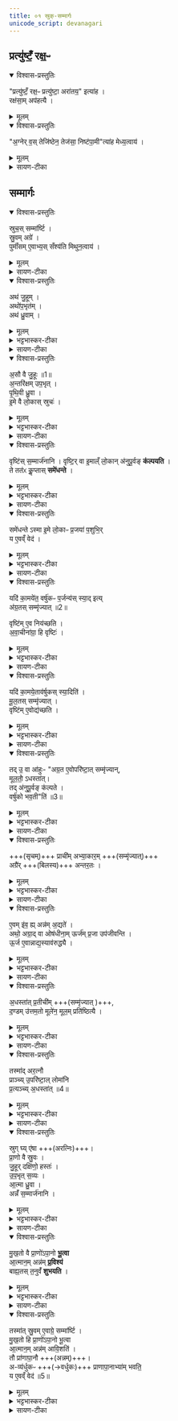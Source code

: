 ```yaml
---
title: ०१ स्रुक्-सम्मार्गः 
unicode_script: devanagari
---
```


## प्रत्यु॑ष्टँ॒ रक्ष॒ᳶ
<div class="js_include" url="/vedAH_yajuH/taittirIyam/sArasvata-vibhAgaH/brAhmaNam/brAhmaNam/sarva-prastutiH/3/2_darsha-pUrNa-mAsAdi/02_barhirAharaNam/pratyuShTaM_raxaH.md"  newLevelForH1="5" includeTitle="false"> 


<details open><summary>विश्वास-प्रस्तुतिः</summary>

"प्रत्यु॑ष्टँ॒ रक्ष॒ᳶ प्रत्यु॑ष्टा॒ अरा॑तय॒" इत्या॑ह ।  
रक्ष॑सा॒म् अप॑हत्यै ।
</details>

<details><summary>मूलम्</summary>

"प्रत्यु॑ष्टँ॒ रक्ष॒ᳶ प्रत्यु॑ष्टा॒ अरा॑तय॒" इत्या॑ह ।  
रक्ष॑सा॒म् अप॑हत्यै ।
</details>
</div>  

<details open><summary>विश्वास-प्रस्तुतिः</summary>

"अ॒ग्नेर् व॒स् तेजि॑ष्ठेन॒ तेज॑सा॒ निष्ट॑पा॒मी"त्या॑ह मेध्य॒त्वाय॑ ।
</details>

<details><summary>मूलम्</summary>

"अ॒ग्नेर्व॒स्तेजि॑ष्ठेन॒ तेज॑सा॒ निष्ट॑पा॒मी"त्या॑ह मेध्य॒त्वाय॑ ।
</details>

<details><summary>सायण-टीका</summary>

अग्नेर्वस्तेजिष्ठेन तेजसा निष्टपामीत्याह मेध्यत्वाय’ (ब्रा. का. ३ प्र. ३ अ. “१) इति।  
</details>

## सम्मार्गः
<details open><summary>विश्वास-प्रस्तुतिः</summary>

स्रुच॒स् सम्मा॑र्ष्टि ।  
स्रु॒वम् अग्रे॑ ।  
पुमाँ॑सम् ए॒वाभ्य॒स् सँश्य॑ति मिथुन॒त्वाय॑ ।  
</details>

<details><summary>मूलम्</summary>

स्रुच॒स्सम्मा॑र्ष्टि ।  
स्रु॒वमग्रे॑ ।  
पुमाँ॑समे॒वाभ्य॒स्सँश्य॑ति मिथुन॒त्वाय॑ ।  
</details>

<details><summary>सायण-टीका</summary>

मन्त्राणां स्पष्टार्थत्वमभिप्रेत्य तद्व्याख्यानमुपेक्ष्यानुष्ठानं विधत्ते ‘स्रुचः संमार्ष्टि’ (ब्रा. का. ३ प्र. ३ अ. १) इति। 
तत्र क्रमं विधत्ते – ‘स्रुवमग्रे। पुमाँसमेवाऽऽभ्यः सँश्यति मिथुनत्वाय’ (ब्रा. का. ३ प्र. ३ अ. १) इति। 
</details>

<details open><summary>विश्वास-प्रस्तुतिः</summary>

अथ॑ जु॒हूम् ।  
अथो॑प॒भृत॑म् ।  
अथ॑ ध्रु॒वाम् ।  
</details>

<details><summary>मूलम्</summary>

अथ॑ जु॒हूम् ।  
अथो॑प॒भृत॑म् ।  
अथ॑ ध्रु॒वाम् ।  
</details>

<details><summary>भट्टभास्कर-टीका</summary>

1प्रत्युष्टमिति गार्हपत्ये स्रुवादीनां प्रतितपनम् ॥ संश्यति संस्करोति ।
</details>

<details><summary>सायण-टीका</summary>

जुह्वादीनां पौर्वापर्यं विधत्ते — ‘अथ जुहूम्। अथोपभृतम्। अथ ध्रुवाम्’ (ब्रा. का. ३ प्र. ३ अ. १) इति। 
</details>

<details open><summary>विश्वास-प्रस्तुतिः</summary>

अ॒सौ वै जु॒हूः ॥1॥    
अ॒न्तरि॑क्षम् उप॒भृत् ।  
पृ॒थि॒वी ध्रु॒वा ।  
इ॒मे वै लो॒कास् स्रुचः॑ ।
</details>

<details><summary>मूलम्</summary>

अ॒सौ वै जु॒हूः ॥1॥    
अ॒न्तरि॑क्षम् उप॒भृत् ।  
पृ॒थि॒वी ध्रु॒वा ।  
इ॒मे वै लो॒कास्स्रुचः॑ ।
</details>

<details><summary>भट्टभास्कर-टीका</summary>

इमे वा इति । लोकवत् प्रजानां धारकत्वात् ।
</details>

<details><summary>सायण-टीका</summary>

प्रशंसति – ‘असौ वै जुहूः। अन्तरिक्षमुपभृत्। पृथिवी ध्रुवा। इमे वै लोकाः स्रुचः। 
</details>

<details open><summary>विश्वास-प्रस्तुतिः</summary>

वृष्टि॑स् स॒म्मार्ज॑नानि ।
वृष्टि॒र् वा इ॒माल्ँ लो॒कान् अ॑नुपू॒र्वङ् **क॑ल्पयति** ।  
ते तत॑ᳵ कॢ॒प्तास् **समे॑धन्ते** ।
</details>

<details><summary>मूलम्</summary>

वृष्टि॑स्स॒म्मार्ज॑नानि ।
वृष्टि॒र्वा इ॒माल्ँ लो॒कान॑नुपू॒र्वङ्क॑ल्पयति ।  
ते तत॑ᳵ कॢ॒प्तास्समे॑धन्ते ।
</details>

<details><summary>भट्टभास्कर-टीका</summary>

वृष्टिरिति वृष्टिहेतुत्वात् स्रुक्संमार्जनानि वृष्टिः ।
</details>

<details><summary>सायण-टीका</summary>

वृष्टिः संमार्जनानि। वृष्टिर्वा इमाल्ँलोकाननुपूर्वं कल्पयति। ते ततः कॢप्ताः समेधन्ते’ (ब्रा. का. ३ प्र. ३ अ. १) इति। 
</details>

<details open><summary>विश्वास-प्रस्तुतिः</summary>

समे॑धन्ते ऽस्मा इ॒मे लो॒काᳶ प्र॒जया॑ प॒शुभि॒र्  
य ए॒वव्ँ वेद॑ ।  
</details>

<details><summary>मूलम्</summary>

समे॑धन्तेऽस्मा इ॒मे लो॒काᳶ प्र॒जया॑ प॒शुभिः॑ ।  
य ए॒वव्ँ वेद॑ ।  
</details>

<details><summary>भट्टभास्कर-टीका</summary>

अनुपूर्वमिति सस्यनिष्पत्त्यादिक्रमेण लोकत्रयं स्वकार्यसमर्थं करोति ॥
</details>

<details><summary>सायण-टीका</summary>

वेदनं प्रशंसति – ‘समेधन्तेऽस्मा इमे लोकाः प्रजया पशुभिः। य एवं वेद’ (ब्रा. का. ३ प्र. ३ अ. १) इति। 
</details>


<details open><summary>विश्वास-प्रस्तुतिः</summary>

यदि॑ का॒मये॑त॒ वर्षु॑कᳶ प॒र्जन्य॑स् स्या॒द् इत्य्  
अ॑ग्र॒तस् सम्मृ॑ज्यात् ॥2॥  

वृष्टि॑म् ए॒व निय॑च्छति ।  
अ॒वा॒चीना॑ग्रा॒ हि वृष्टिः॑ ।  
</details>

<details><summary>मूलम्</summary>

यदि॑ का॒मये॑त॒ वर्षु॑कᳶ प॒र्जन्य॑स्स्या॒दिति॑ ।  
अ॒ग्र॒तस्सम्मृ॑ज्यात् ॥2॥

वृष्टि॑मे॒व निय॑च्छति ।  
अ॒वा॒चीना॑ग्रा॒ हि वृष्टिः॑ ।  
</details>

<details><summary>भट्टभास्कर-टीका</summary>

2अग्रत इति ॥ वेदाग्राणां अग्रैः । नियच्छति न्यक्पातयति ।
</details>

<details><summary>सायण-टीका</summary>

वेदपरिवासनानामग्रमूलावयवयोर्व्यवस्थां दर्शयति — ‘यदि कामयेत वर्षुकः पर्जन्यः स्यादिति। अग्रतः संमृज्यात्। वृष्टिमेव नियच्छति। अवाचीनाग्रा हि वृष्टिः। 
</details>


<details open><summary>विश्वास-प्रस्तुतिः</summary>

यदि॑ का॒मये॒ताव॑र्षुकस् स्या॒दिति॑ ।  
मू॒ल॒तस् सम्मृ॑ज्यात् ।  
वृष्टि॑म् ए॒वोद्य॑च्छति ।
</details>

<details><summary>मूलम्</summary>

यदि॑ का॒मये॒ताव॑र्षुकस्स्या॒दिति॑ मूल॒तस्सम्मृ॑ज्यात् ।

वृष्टि॑मे॒वोद्य॑च्छति ।
</details>

<details><summary>भट्टभास्कर-टीका</summary>

मूलतः तेषां मूलैः संमार्जने वृष्टिमुद्यच्छति ऊर्ध्वं गमयति निवर्तयति पृथिव्याम् ।
</details>

<details><summary>सायण-टीका</summary>

यदि कामयेतावर्षुकः स्यादिति। मूलतः संमृज्यात्। वृष्टिमेवोद्यच्छति’ (ब्रा. का. ३ प्र. ३ अ. १) इति। नियच्छति न्यग्भावेन प्रवर्तयति। उद्यच्छत्योर्ध्वाकारेण वारयति। 
</details>


<details open><summary>विश्वास-प्रस्तुतिः</summary>

तद् उ॒ वा आ॑हुः- "अग्र॒त ए॒वोपरि॑ष्टा॒त् सम्मृ॑ज्यान्,   
मूल॒तो॒॑ ऽधस्ता॑त्।   
तद् अ॑नुपू॒र्वङ् क॑ल्पते ।  
वर्षु॑को भव॒ती"ति॑ ॥3॥  
</details>

<details><summary>मूलम्</summary>

तदु॒ वा आ॑हुः ।
अ॒ग्र॒त ए॒वोपरि॑ष्टा॒त्सम्मृ॑ज्यात् ।
मू॒ल॒तो॑ऽधस्ता॑त् ।

तद॑नुपू॒र्वङ्क॑ल्पते ।  
वर्षु॑को भव॒ती"ति॑ ॥3॥  
</details>

<details><summary>भट्टभास्कर-टीका</summary>

तदु वा इति । तत्रैव विशेषमाहुः यज्ञविदः - अग्रैः उपरिष्टात् बिलप्रदेशमेव संमृज्यात् मूलैः अधस्तात् दण्डप्रदेशं तदनुपूर्वं अनुक्रमेण क्रियमाणं कल्पते स्वकार्यसमर्थं भवति । पर्जन्यश्च वर्षुको भवति ॥
</details>

<details><summary>सायण-टीका</summary>

तस्मिन्नेव विषये संप्रदायविदां मतमाह – ‘तदु वा आहुः। अग्रत एवोपरिष्टात्संमृज्यात्। मूलतोऽधस्तात्। तदनुपूर्वं कल्पते। वर्षुको भवतीति’ (ब्रा. का. ३ प्र. ३ अ. १) इति। 
</details>

<details open><summary>विश्वास-प्रस्तुतिः</summary>

+++(सृचम्)+++ प्राची॑म् अभ्या॒कार॒म् +++(सम्मृ॑ज्यात्)+++  
अग्रै॑र् +++(बिलस्य)+++ अन्तर॒तः ।   
</details>

<details><summary>मूलम्</summary>

प्राची॑मभ्या॒कार॑म् ।  
अग्रै॑रन्तर॒तः ।   
</details>

<details><summary>भट्टभास्कर-टीका</summary>

3अथ स्रुवां विशेषमाह - प्राचीमिति ॥ प्राचीं स्रुचं संमृज्यात् अभ्याकारं अभितः आकृष्य अभ्यस्येति केचित् ।  
अग्रैरन्तरतः अग्रैः वेदाग्रैः अन्तरतः बिलस्याभ्यन्तरम् ।
</details>

<details><summary>सायण-टीका</summary>

बिलभागे विशेषमाह – ‘प्राचीमभ्याकारम्। अग्रैरन्तरतः। 
</details>

<details open><summary>विश्वास-प्रस्तुतिः</summary>

ए॒वम् इ॑व॒ ह्य् अन्न॑म् अ॒द्यते॑ ।  
अथो॒ अग्रा॒द् वा ओष॑धीना॒म् ऊर्ज॑म् प्र॒जा उप॑जीवन्ति ।   
ऊ॒र्ज ए॒वान्नाद्य॒स्याव॑रुद्ध्यै ।
</details>

<details><summary>मूलम्</summary>

ए॒वमि॑व॒ ह्यन्न॑म॒द्यते॑ ।  
अथो॒ अग्रा॒द्वा ओष॑धीना॒मूर्ज॑म्प्र॒जा उप॑जीवन्ति ।   
ऊ॒र्ज ए॒वान्नाद्य॒स्याव॑रुद्ध्यै ।
</details>

<details><summary>भट्टभास्कर-टीका</summary>

एवमिवेति । प्राचीनमानीय आस्यबिलाभ्यन्तरे जिह्वाग्रेण अभितः आकृष्यान्नं भुङ्क्ते ।

अथो अपि च ओषधीनां अग्रात् आदाय प्रजाः ऊर्जं रसं उपजीवन्ति तस्मात् रसवतः अन्नाद्यम्य लाभाय भवति ।
</details>

<details><summary>सायण-टीका</summary>

एवमिव ह्यन्नमद्यते। अथो अग्राद्वा ओषधीनामूर्जं प्रजा उपजीवन्ति। ऊर्ज एवान्नाद्यास्यावरुद्ध्यै’ (ब्रा. का. ३ प्र. ३ अ. १) इति। 
</details>

<details open><summary>विश्वास-प्रस्तुतिः</summary>

अ॒धस्ता॑त् प्र॒तीची॑म् +++(सम्मृ॑ज्यात् )+++,  
द॒ण्डम् उ॑त्तम॒तो
मूले॑न॒ मूल॒म् प्रति॑ष्ठित्यै ।
</details>

<details><summary>मूलम्</summary>

अ॒धस्ता॑त्प्र॒तीची॑म् +++(सम्मृ॑ज्यात् )+++।  
द॒ण्डमु॑त्तम॒तः ।
मूले॑न॒ मूल॒म् प्रति॑ष्ठित्यै ।
</details>

<details><summary>भट्टभास्कर-टीका</summary>

अथ अधस्तात् दण्डप्रदेशे प्रतीचीनं संमृज्यात्  
उत्तमतः उत्तमेन वेदाग्राणां भागेन ।  
उत्तमं = दण्डत्रिभागम् इति केचित् ।

अथ तेषां मूलेन स्रुचः मूलं मृज्यात् ।
</details>


<details><summary>सायण-टीका</summary>

दण्डभागे विशेषमाह — ‘अधस्तात्प्रतीचीम्। दण्डमुत्तमतः। मूलेन मूलं प्रतिष्ठित्यै’ (ब्रा. का. ३ प्र. ३ अ. १) इति। 
</details>

<details open><summary>विश्वास-प्रस्तुतिः</summary>

तस्मा॑द् अर॒त्नौ  
प्राञ्च्य् उ॒परि॑ष्टा॒ल् लोमा॑नि  
प्र॒त्यञ्च्य् अ॒धस्ता॑त् ॥4॥  
</details>

<details><summary>मूलम्</summary>

तस्मा॑दर॒त्नौ प्राञ्च्यु॒परि॑ष्टा॒ल्लोमा॑नि ।  
प्र॒त्यञ्च्य॒धस्ता॑त् ॥4॥
</details>

<details><summary>भट्टभास्कर-टीका</summary>

तस्मादिति । उपरिष्टात् ऊर्ध्वभागे प्राञ्चि प्रागञ्चितानि, अधोभागे प्रत्यगञ्चितानि । **अरत्निः** प्रकोष्ठः ।
</details>

<details><summary>सायण-टीका</summary>

बिलदण्डयोरुक्तां व्यस्थां लौकिक लिङ्गेन द्रढयति — तस्मादरत्नौ प्राञ्च्युपरिष्टाल्लोमानि। प्रत्यञ्च्यधस्तात्। स्रुग्ध्येषा’ (ब्रा. का. ३ प्र. ३ अ. १) इति।    


मणिबन्धादूर्ध्वं सूक्ष्मरोमाणि प्राङ्मुखान्य् अधस्तात्तु प्रत्यङ्मुखानि। एषा हि लौकिकी स्रुक्तद्दृष्टान्तेन वैदिक्यामपि स्रुचि यथोक्तप्रकारो द्रष्टव्यः। 

अत्र केचिदाहुः – 

> ऊर्ध्वबिलत्वेन हस्तधृतायाः स्रुच ऊर्ध्वाधोभागौ कृत्स्नाव् अप्य् उपरिष्टाद्-अधस्ताच्-छब्दाभ्यां विवक्षितौ न तु बिलभाग--दण्डभागौ। एवं धारकहस्ते ऽप्य् ऊर्ध्वाधोदेशौ। तथा सत्युक्तं लोम-लिङ्गम् अनुकूलम् 

इति। तर्हि तथैवास्तु।  
</details>


<details open><summary>विश्वास-प्रस्तुतिः</summary>

स्रुग् घ्य् ए॑षा +++(अरत्निः)+++।  
प्रा॒णो वै स्रु॒वः ।  
जु॒हूर् दक्षि॑णो॒ हस्तः॑ ।  
उ॒प॒भृत् स॒व्यः ।  
आ॒त्मा ध्रु॒वा ।  
अन्नँ॑ स॒म्मार्ज॑नानि ।
</details>

<details><summary>मूलम्</summary>

स्रुग्घ्ये॑षा।
प्रा॒णो वै स्रु॒वः ।  
जु॒हूर्दक्षि॑णो॒ हस्तः॑ ।  
उ॒प॒भृत्स॒व्यः ।  
आ॒त्मा ध्रु॒वा ।  
अन्नँ॑ स॒म्मार्ज॑नानि ।
</details>

<details><summary>भट्टभास्कर-टीका</summary>

स्रुग्घ्येषा स्वयं स्रुगेवारत्निः ॥
</details>

<details><summary>सायण-टीका</summary>

स्रवस्य प्रथमतः संमार्जनं रूपककल्पनायोपपादयति – ‘स्रुग्घ्येषा । प्राणो वै स्रुवः। जुहूर्दक्षिणो हस्तः। उपभृत्सव्यः। आत्मा ध्रुवा। अन्नँ संमार्जनानि। 
</details>

<details open><summary>विश्वास-प्रस्तुतिः</summary>

मु॒ख॒तो वै प्रा॒णो॑ऽपा॒नो **भू॒त्वा**  
आ॒त्मान॒म् अन्न॑म् **प्र॒विश्य॑**  
बाह्य॒तस् त॒नुवँ॑ **शुभयति** ।   
</details>

<details><summary>मूलम्</summary>

मु॒ख॒तो वै प्रा॒णो॑ऽपा॒नो भू॒त्वा ।  
आ॒त्मान॒मन्न॑म्प्र॒विश्य॑ ।  
बा॒ह्य॒तस्त॒नुवँ॑ शुभयति ।
</details>

<details><summary>भट्टभास्कर-टीका</summary>

4प्राणो वा इत्यादिना स्रुवस्य प्राथम्ये हेतुमाह -  
निर्गच्छन् प्राणः, प्रविशन् अपानः,  
प्राणापानभावेन प्रथमं भूत्वा मुखतः आत्मानं अनुप्रविश्य  
अन्नं बाह्यतः तनुवं हस्तादिकां शुभयति  
रसपरिणामेन तनोः शोभां करोति  
तस्मात् प्राणाधीनत्वात्  
हस्तादिस्थितेः स्रुवस्य प्राणत्वात्  
स्रुवमेवाग्रे सम्मार्ष्टीति स्वभाव उक्तः ॥
</details>

<details><summary>सायण-टीका</summary>

मुखतो वै प्राणोऽपानो भूत्वा। आत्मानमन्नं प्रविश्य। बाह्यतस्तनुवँ शुभयति। 
</details>


<details open><summary>विश्वास-प्रस्तुतिः</summary>

तस्मा॑त् स्रु॒वम् ए॒वाग्रे॒ सम्मा॑र्ष्टि ।  
मु॒ख॒तो हि प्रा॒णो॑ऽपा॒नो भू॒त्वा  
आ॒त्मान॒म् अन्न॑म् आवि॒शति॑ ।  
तौ प्रा॑णापा॒नौ +++(अन्नम्)+++।  
अ-व्य॑र्धुकᳶ +++(→वर्धुकः)+++ प्राणापा॒नाभ्या॑म् भवति॒  
य ए॒वव्ँ वेद॑ ॥5॥  
</details>

<details><summary>मूलम्</summary>

तस्मा॑त्स्रु॒वमे॒वाग्रे॒ सम्मा॑र्ष्टि ।  
मु॒ख॒तो हि प्रा॒णो॑ऽपा॒नो भू॒त्वा ।
आ॒त्मान॒मन्न॑मावि॒शति॑ ।

तौ प्रा॑णापा॒नौ ।  
अव्य॑र्धुकᳶ प्राणापा॒नाभ्या॑म्भवति ।  
य ए॒वव्ँ वेद॑ ॥5॥  
</details>

<details><summary>भट्टभास्कर-टीका</summary>

5इदानीं हेतुमाह - मुखतो हीति ॥  
प्रथमं प्राणापान-भूतं अन्नम् आत्मानं आविशति  
आत्मना एकी-भवति  
ततः तद् अन्नं प्राणापान-भावेन परिणतं भवति ।  
एवं प्राणापान-सन्तानक-प्रतिपादनेन पूर्वोक्तं समर्थितम् ।  
एवं वेदिता प्राणापान-वृद्धि-शीलो भवति ॥  

इति तैत्तिरीये ब्राह्मणे तृतीयेऽष्टके तृतयिप्रपाठके पौरोडाशिकब्राह्मणे प्रथमोऽनुवाकः ॥  

</details>

<details><summary>सायण-टीका</summary>

तस्मात्स्रुवमेवाग्रे संमार्ष्टि। मुखतो हि प्राणोऽपानो भूत्वा। आत्मानमन्नमाविशति’ (ब्रा. का. ३ प्र. ३ अ. १) इति।   

प्रसङ्गात् प्राणापानवेदनं प्रशंसति – ‘तौ प्राणापानौ। अव्यर्धकः प्राणापानाभ्यां भवति। य एवं वेद’ (ब्रा. का. ३ प्र. ३ अ. १) इति। प्रकर्षेण बहिरनितीति प्राणः। 
</details>
